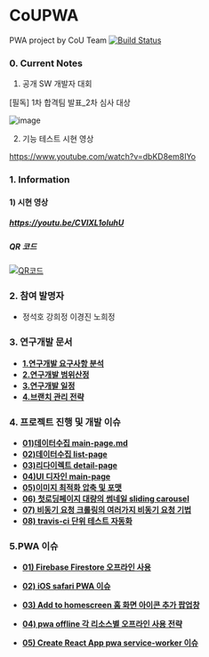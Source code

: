 # CoUPWA


PWA project by CoU Team
[![Build Status](https://travis-ci.org/CreatiCoding/CoUPWA.svg?branch=master)](https://travis-ci.org/CreatiCoding/CoUPWA)

### 0. Current Notes

1. 공개 SW 개발자 대회

[필독] 1차 합격팀 발표_2차 심사 대상

![image](https://user-images.githubusercontent.com/33514304/47920049-61dc1580-def4-11e8-8d65-b13f090e4e34.png)

2. 기능 테스트 시현 영상

https://www.youtube.com/watch?v=dbKD8em8IYo


### 1. Information

#### 1) 시현 영상

#####   https://youtu.be/CVlXL1oIuhU

#####   QR 코드

[![QR코드](https://user-images.githubusercontent.com/33514304/40631399-5d480c30-6317-11e8-8e5c-8d349343f064.png)](https://youtu.be/CVlXL1oIuhU)


### 2. 참여 발명자

- 정석호 강희정 이경진 노희정

### 3. 연구개발 문서

- [**1.연구개발 요구사항 분석**](https://github.com/CreatiCoding/CoUPWA/blob/master/document/1.%EC%97%B0%EA%B5%AC%EA%B0%9C%EB%B0%9C%20%EC%9A%94%EA%B5%AC%EC%82%AC%ED%95%AD%20%EB%B6%84%EC%84%9D.md)
- [**2.연구개발 범위산정**](https://github.com/CreatiCoding/CoUPWA/blob/master/document/2.%EC%97%B0%EA%B5%AC%EA%B0%9C%EB%B0%9C%20%EB%B2%94%EC%9C%84%EC%82%B0%EC%A0%95.md)
- [**3.연구개발 일정**](https://github.com/CreatiCoding/CoUPWA/blob/master/document/3.%EC%97%B0%EA%B5%AC%EA%B0%9C%EB%B0%9C%20%EC%9D%BC%EC%A0%95.md)
- [**4.브랜치 관리 전략**](https://github.com/CreatiCoding/CoUPWA/blob/master/document/4.%EB%B8%8C%EB%9E%9C%EC%B9%98%20%EA%B4%80%EB%A6%AC%20%EC%A0%84%EB%9E%B5.md)

### 4. 프로젝트 진행 및 개발 이슈

- [**01)데이터수집 main-page.md**](<https://github.com/CreatiCoding/CoUPWA/blob/master/document/05.%ED%94%84%EB%A1%9C%EC%A0%9D%ED%8A%B8%20%EC%A7%84%ED%96%89%20%EB%B0%8F%20%EA%B0%9C%EB%B0%9C%20%EC%9D%B4%EC%8A%88/01)%EB%8D%B0%EC%9D%B4%ED%84%B0%EC%88%98%EC%A7%91%20main-page.md>)
- [**02)데이터수집 list-page**](<https://github.com/CreatiCoding/CoUPWA/blob/master/document/05.%ED%94%84%EB%A1%9C%EC%A0%9D%ED%8A%B8%20%EC%A7%84%ED%96%89%20%EB%B0%8F%20%EA%B0%9C%EB%B0%9C%20%EC%9D%B4%EC%8A%88/02)%EB%8D%B0%EC%9D%B4%ED%84%B0%EC%88%98%EC%A7%91%20list-page.md>)
- [**03)리다이렉트 detail-page**](<https://github.com/CreatiCoding/CoUPWA/blob/master/document/05.%ED%94%84%EB%A1%9C%EC%A0%9D%ED%8A%B8%20%EC%A7%84%ED%96%89%20%EB%B0%8F%20%EA%B0%9C%EB%B0%9C%20%EC%9D%B4%EC%8A%88/03)%EB%A6%AC%EB%8B%A4%EC%9D%B4%EB%A0%89%ED%8A%B8%20detail-page.md>)
- [**04)UI 디자인 main-page**](<https://github.com/CreatiCoding/CoUPWA/blob/master/document/05.%ED%94%84%EB%A1%9C%EC%A0%9D%ED%8A%B8%20%EC%A7%84%ED%96%89%20%EB%B0%8F%20%EA%B0%9C%EB%B0%9C%20%EC%9D%B4%EC%8A%88/04)UI%20%EB%94%94%EC%9E%90%EC%9D%B8%20main-page.md>)
- [**05)이미지 최적화 압축 및 포맷**](<https://github.com/CreatiCoding/CoUPWA/blob/master/document/05.%ED%94%84%EB%A1%9C%EC%A0%9D%ED%8A%B8%20%EC%A7%84%ED%96%89%20%EB%B0%8F%20%EA%B0%9C%EB%B0%9C%20%EC%9D%B4%EC%8A%88/05)%EC%9D%B4%EB%AF%B8%EC%A7%80%20%EC%B5%9C%EC%A0%81%ED%99%94%20%EC%95%95%EC%B6%95%20%EB%B0%8F%20%ED%8F%AC%EB%A7%B7.md>)
- [**06) 첫로딩페이지 대량의 썸네일 sliding carousel**](<https://github.com/CreatiCoding/CoUPWA/blob/master/document/05.%ED%94%84%EB%A1%9C%EC%A0%9D%ED%8A%B8%20%EC%A7%84%ED%96%89%20%EB%B0%8F%20%EA%B0%9C%EB%B0%9C%20%EC%9D%B4%EC%8A%88/06)%20%EC%B2%AB%EB%A1%9C%EB%94%A9%ED%8E%98%EC%9D%B4%EC%A7%80%20%EB%8C%80%EB%9F%89%EC%9D%98%20%EC%8D%B8%EB%84%A4%EC%9D%BC%20sliding%20carousel%20.md>)
- [**07) 비동기 요청 크롤링의 여러가지 비동기 요청 기법**](<https://github.com/CreatiCoding/CoUPWA/blob/master/document/05.%ED%94%84%EB%A1%9C%EC%A0%9D%ED%8A%B8%20%EC%A7%84%ED%96%89%20%EB%B0%8F%20%EA%B0%9C%EB%B0%9C%20%EC%9D%B4%EC%8A%88/07)%20%EB%B9%84%EB%8F%99%EA%B8%B0%20%EC%9A%94%EC%B2%AD%20%ED%81%AC%EB%A1%A4%EB%A7%81%EC%9D%98%20%EC%97%AC%EB%9F%AC%EA%B0%80%EC%A7%80%20%EB%B9%84%EB%8F%99%EA%B8%B0%20%EC%9A%94%EC%B2%AD%20%EA%B8%B0%EB%B2%95.md>)
- [**08) travis-ci 단위 테스트 자동화**](<https://github.com/CreatiCoding/CoUPWA/blob/master/document/05.%ED%94%84%EB%A1%9C%EC%A0%9D%ED%8A%B8%20%EC%A7%84%ED%96%89%20%EB%B0%8F%20%EA%B0%9C%EB%B0%9C%20%EC%9D%B4%EC%8A%88/08)%20travis-ci%20%EB%8B%A8%EC%9C%84%20%ED%85%8C%EC%8A%A4%ED%8A%B8%20%EC%9E%90%EB%8F%99%ED%99%94.md>)

### 5.PWA 이슈

- [**01) Firebase Firestore 오프라인 사용**](<https://github.com/CreatiCoding/CoUPWA/blob/master/document/06.PWA%20%EC%9D%B4%EC%8A%88/01)%20Firebase%20Firestore%20%EC%98%A4%ED%94%84%EB%9D%BC%EC%9D%B8%20%EC%82%AC%EC%9A%A9.md>)

- [**02) iOS safari PWA 이슈**](<https://github.com/CreatiCoding/CoUPWA/blob/master/document/06.PWA%20%EC%9D%B4%EC%8A%88/02)%20iOS%20safari%20PWA%20%EC%9D%B4%EC%8A%88.md>)

- [**03) Add to homescreen 홈 화면 아이콘 추가 팝업창**](<https://github.com/CreatiCoding/CoUPWA/blob/master/document/06.PWA%20%EC%9D%B4%EC%8A%88/03)%20Add%20to%20homescreen%20%ED%99%88%20%ED%99%94%EB%A9%B4%20%EC%95%84%EC%9D%B4%EC%BD%98%20%EC%B6%94%EA%B0%80%20%ED%8C%9D%EC%97%85%EC%B0%BD.md>)

- [**04) pwa offline 각 리소스별 오프라인 사용 전략**](<https://github.com/CreatiCoding/CoUPWA/blob/master/document/06.PWA%20%EC%9D%B4%EC%8A%88/04)%20pwa%20offline%20%EA%B0%81%20%EB%A6%AC%EC%86%8C%EC%8A%A4%EB%B3%84%20%EC%98%A4%ED%94%84%EB%9D%BC%EC%9D%B8%20%EC%82%AC%EC%9A%A9%20%EC%A0%84%EB%9E%B5.md>)

- [**05) Create React App pwa service-worker 이슈**](<https://github.com/CreatiCoding/CoUPWA/blob/master/document/06.PWA%20%EC%9D%B4%EC%8A%88/05)%20Create%20React%20App%20%20pwa%20service-worker%20%EC%9D%B4%EC%8A%88.md>)

  
